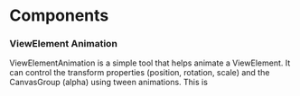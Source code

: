 # Components


### ViewElement Animation

ViewElementAnimation is a simple tool that helps animate a ViewElement. It can control the transform properties (position, rotation, scale) and the CanvasGroup (alpha) using tween animations.
This is 